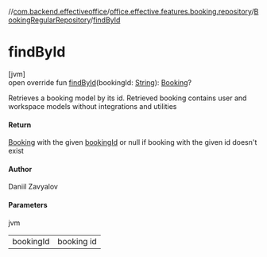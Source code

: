//[com.backend.effectiveoffice](../../../index.md)/[office.effective.features.booking.repository](../index.md)/[BookingRegularRepository](index.md)/[findById](find-by-id.md)

# findById

[jvm]\
open override fun [findById](find-by-id.md)(bookingId: [String](https://kotlinlang.org/api/latest/jvm/stdlib/kotlin/-string/index.html)): [Booking](../../office.effective.model/-booking/index.md)?

Retrieves a booking model by its id. Retrieved booking contains user and workspace models without integrations and utilities

#### Return

[Booking](../../office.effective.model/-booking/index.md) with the given [bookingId](find-by-id.md) or null if booking with the given id doesn't exist

#### Author

Daniil Zavyalov

#### Parameters

jvm

| | |
|---|---|
| bookingId | booking id |
